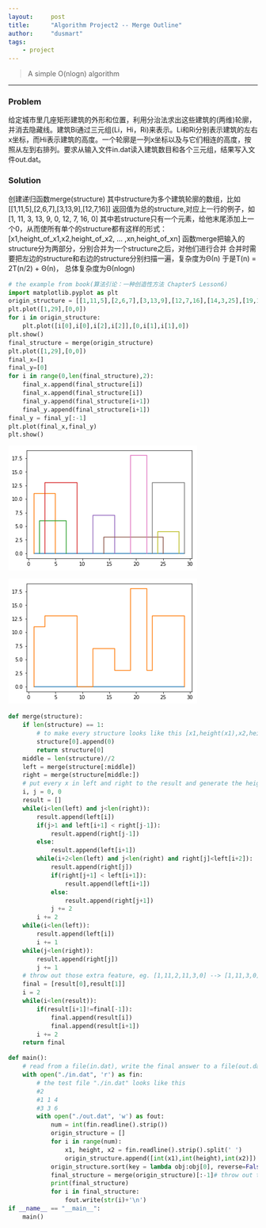 ```yaml
---
layout:     post
title:      "Algorithm Project2 -- Merge Outline"
author:     "dusmart"
tags:
    - project
---
```


> A simple O(nlogn) algorithm

<!--more-->

---

### Problem
给定城市里几座矩形建筑的外形和位置，利用分治法求出这些建筑的(两维)轮廓，并消去隐藏线。建筑Bi通过三元组(Li，Hi，Ri)来表示。Li和Ri分别表示建筑的左右x坐标，而Hi表示建筑的高度。一个轮廓是一列x坐标以及与它们相连的高度，按照从左到右排列。要求从输入文件in.dat读入建筑数目和各个三元组，结果写入文件out.dat。
### Solution
创建递归函数merge(structure)
其中structure为多个建筑轮廓的数组，比如[[1,11,5],[2,6,7],[3,13,9],[12,7,16]]
返回值为总的structure,对应上一行的例子，如[1, 11, 3, 13, 9, 0, 12, 7, 16, 0]
其中若structure只有一个元素，给他末尾添加上一个0，从而使所有单个的structure都有这样的形式：[x1,height_of_x1,x2,height_of_x2, ... ,xn,height_of_xn]
函数merge把输入的structure分为两部分，分别合并为一个structure之后，对他们进行合并
合并时需要把左边的structure和右边的structure分别扫描一遍，复杂度为Θ(n)
于是T(n) = 2T(n/2) + Θ(n)， 总体复杂度为Θ(nlogn)


```python
# the example from book(算法引论：一种创造性方法 Chapter5 Lesson6)
import matplotlib.pyplot as plt
origin_structure = [[1,11,5],[2,6,7],[3,13,9],[12,7,16],[14,3,25],[19,18,22],[23,13,29],[24,4,28]]
plt.plot([1,29],[0,0])
for i in origin_structure:
    plt.plot([i[0],i[0],i[2],i[2]],[0,i[1],i[1],0])
plt.show()
final_structure = merge(origin_structure)
plt.plot([1,29],[0,0])
final_x=[]
final_y=[0]
for i in range(0,len(final_structure),2):
    final_x.append(final_structure[i])
    final_x.append(final_structure[i])
    final_y.append(final_structure[i+1])
    final_y.append(final_structure[i+1])
final_y = final_y[:-1]
plt.plot(final_x,final_y)
plt.show()
```


![img](/assets/img/2017-03-12-1.png)

![img](/assets/img/2017-03-12-2.png)



```python
def merge(structure):
    if len(structure) == 1:
        # to make every structure looks like this [x1,height(x1),x2,height(x2),...,xn,height(xn)]
        structure[0].append(0)
        return structure[0]
    middle = len(structure)//2
    left = merge(structure[:middle])
    right = merge(structure[middle:])
    # put every x in left and right to the result and generate the height for them
    i, j = 0, 0
    result = []
    while(i<len(left) and j<len(right)):
        result.append(left[i])
        if(j>1 and left[i+1] < right[j-1]):
            result.append(right[j-1])
        else:
            result.append(left[i+1])
        while(i+2<len(left) and j<len(right) and right[j]<left[i+2]):
            result.append(right[j])
            if(right[j+1] < left[i+1]):
                result.append(left[i+1])
            else:
                result.append(right[j+1])
            j += 2
        i += 2
    while(i<len(left)):
        result.append(left[i])
        i += 1
    while(j<len(right)):
        result.append(right[j])
        j += 1
    # throw out those extra feature, eg. [1,11,2,11,3,0] --> [1,11,3,0]
    final = [result[0],result[1]]
    i = 2
    while(i<len(result)):
        if(result[i+1]!=final[-1]):
            final.append(result[i])
            final.append(result[i+1])
        i += 2
    return final
```


```python
def main():
    # read from a file(in.dat), write the final answer to a file(out.dat)
    with open("./in.dat", 'r') as fin:
        # the test file "./in.dat" looks like this
        #2
        #1 1 4
        #3 3 6
        with open("./out.dat", 'w') as fout:
            num = int(fin.readline().strip())
            origin_structure = []
            for i in range(num):
                x1, height, x2 = fin.readline().strip().split(' ')
                origin_structure.append([int(x1),int(height),int(x2)])
            origin_structure.sort(key = lambda obj:obj[0], reverse=False)
            final_structure = merge(origin_structure)[:-1]# throw out the last 0
            print(final_structure)
            for i in final_structure:
                fout.write(str(i)+'\n')
if __name__ == "__main__":
    main()
```
